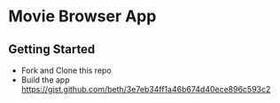
# Movie Browser App

## Getting Started

- Fork and Clone this repo
- Build the app https://gist.github.com/beth/3e7eb34ff1a46b674d40ece896c593c2
